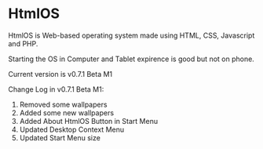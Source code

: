 # HtmlOS

HtmlOS is Web-based operating system made using HTML, CSS, Javascript and PHP.

Starting the OS in Computer and Tablet expirence is good but not on phone.

Current version is v0.7.1 Beta M1

Change Log in v0.7.1 Beta M1:
1. Removed some wallpapers
2. Added some new wallpapers
3. Added About HtmlOS Button in Start Menu
4. Updated Desktop Context Menu
5. Updated Start Menu size
